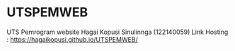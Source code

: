 # UTSPEMWEB
UTS Pemrogram website Hagai Kopusi Sinulinnga (122140059)
Link Hosting : https://hagaikopusi.github.io/UTSPEMWEB/
